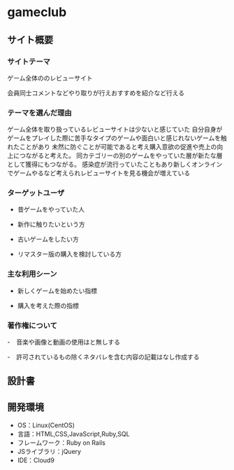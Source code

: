 #  gameclub


## サイト概要
### サイトテーマ
ゲーム全体ののレビューサイト

会員同士コメントなどやり取りが行えおすすめを紹介など行える


### テーマを選んだ理由
ゲーム全体を取り扱っているレビューサイトは少ないと感じていた
自分自身がゲームをプレイした際に苦手なタイプのゲームや面白いと感じれないゲームを触れたことがあり
未然に防ぐことが可能であると考え購入意欲の促進や売上の向上につながると考えた。
同カテゴリーの別のゲームをやっていた層が新たな層として獲得にもつながる。
感染症が流行っていたこともあり新しくオンラインでゲームやるなど考えられレビューサイトを見る機会が増えている

### ターゲットユーザ
- 昔ゲームをやっていた人

- 新作に触りたいという方

- 古いゲームをしたい方

- リマスター版の購入を検討している方

### 主な利用シーン
- 新しくゲームを始めたい指標

- 購入を考えた際の指標
### 著作権について
-　音楽や画像と動画の使用はと無しする

-　許可されているもの除くネタバレを含む内容の記載はなし作成する

## 設計書

## 開発環境
- OS：Linux(CentOS)
- 言語：HTML,CSS,JavaScript,Ruby,SQL
- フレームワーク：Ruby on Rails
- JSライブラリ：jQuery
- IDE：Cloud9

